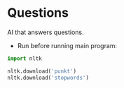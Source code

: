 # Questions
AI that answers questions.

* Run before running main program:

```python
import nltk

nltk.download('punkt')
nltk.download('stopwords')
```
